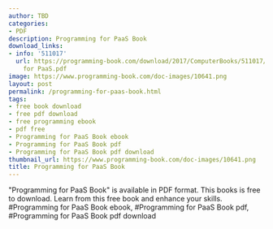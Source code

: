 ```yaml
---
author: TBD
categories:
- PDF
description: Programming for PaaS Book
download_links:
- info: '511017'
  url: https://programming-book.com/download/2017/ComputerBooks/511017/Programming
    for PaaS.pdf
image: https://www.programming-book.com/doc-images/10641.png
layout: post
permalink: /programming-for-paas-book.html
tags:
- free book download
- free pdf download
- free programming ebook
- pdf free
- Programming for PaaS Book ebook
- Programming for PaaS Book pdf
- Programming for PaaS Book pdf download
thumbnail_url: https://www.programming-book.com/doc-images/10641.png
title: Programming for PaaS Book
---
```


 
<div class="item-desc text-justify">
  "Programming for PaaS Book" is available in PDF format. This books is free to download. Learn from this free book and enhance your skills.
  <br>
  #Programming for PaaS Book ebook, #Programming for PaaS Book pdf, #Programming for PaaS Book pdf download
</div>